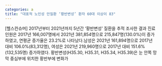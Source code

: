 ```yaml
---
categories: a
title: "대표적 노인성 안질환 ‘황반변성’ 환자 60대 이상이 83"
---
```

[헬스컨슈머] 2017년부터 2021년까지 5년간 ‘황반변성’ 질환을 추적 조사한 결과 진료인원은 2017년 166,007명에서 2021년 381,854명으로 215,847명(130.0%)이 증가하였고, 연평균 증가율은 23.2%로 나타났다.남성은 2021년 161,894명으로 2017년 대비 106.0%(83,312명), 여성은 2021년 219,960명으로 2017년 대비 151.6%(132,535명) 증가하였다. 황반변성(H35.30, H35.31, H35.34, H35.39)은 눈 안쪽 망막 중심부에 위치한 황반부에 변화가